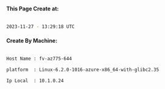 
   
#### This Page Create at:

```bash

2023-11-27 - 13:29:18 UTC

```

#### Create By Machine:

```bash

Host Name : fv-az775-644

platform  : Linux-6.2.0-1016-azure-x86_64-with-glibc2.35

Ip Local  : 10.1.0.24

```


